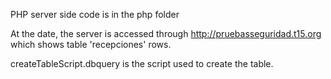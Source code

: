 PHP server side code is in the php folder

At the date, the server is accessed through http://pruebasseguridad.t15.org which shows table 'recepciones' rows.

createTableScript.dbquery is the script used to create the table.
